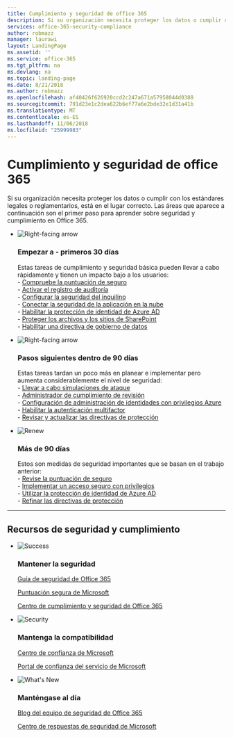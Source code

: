 ```yaml
---
title: Cumplimiento y seguridad de office 365
description: Si su organización necesita proteger los datos o cumplir con los estándares legales o reglamentarios, está en el lugar correcto. Aquí puede aprender acerca de seguridad y cumplimiento de normas en Office 365
services: office-365-security-compliance
author: robmazz
manager: laurawi
layout: LandingPage
ms.assetid: ''
ms.service: office-365
ms.tgt_pltfrm: na
ms.devlang: na
ms.topic: landing-page
ms.date: 8/21/2018
ms.author: robmazz
ms.openlocfilehash: af40426f626920ccd2c247a671a57958044d0388
ms.sourcegitcommit: 791d23e1c2dea622b6ef77a6e2bde32e1d31a41b
ms.translationtype: MT
ms.contentlocale: es-ES
ms.lasthandoff: 11/06/2018
ms.locfileid: "25999983"
---
```

# <a name="office-365-security-and-compliance"></a>Cumplimiento y seguridad de office 365

Si su organización necesita proteger los datos o cumplir con los estándares legales o reglamentarios, está en el lugar correcto. Las áreas que aparece a continuación son el primer paso para aprender sobre seguridad y cumplimiento en Office 365.

<ul class="cardsF panelContent">
    <li>
        <div class="cardSize">
            <div class="cardPadding">
                <div class="card">
                    <div class="cardImageOuter">
                        <div class="cardImage">
                            <img src="https://docs.microsoft.com/office/media/icons/caret-right-blue.svg" alt="Right-facing arrow" />
                        </div>
                    </div>
                    <div class="cardText">
                        <h3>Empezar a - primeros 30 días</h3>
                <p>Estas tareas de cumplimiento y seguridad básica pueden llevar a cabo rápidamente y tienen un impacto bajo a los usuarios: <br> - <a href="office-365-secure-score.md" target="_blank">Compruebe la puntuación de seguro</a> <br> - <a href="search-the-audit-log-in-security-and-compliance.md">Activar el registro de auditoría</a> <br> - <a href="tenant-wide-setup-for-increased-security.md">Configurar la seguridad del inquilino</a> <br> - <a href="https://docs.microsoft.com/cloud-app-security/connect-office-365-to-microsoft-cloud-app-security">Conectar la seguridad de la aplicación en la nube</a> <br> - <a href="https://docs.microsoft.com/azure/active-directory/active-directory-identityprotection-enable">Habilitar la protección de identidad de Azure AD</a> <br> - <a href="https://docs.microsoft.com/office365/enterprise/secure-sharepoint-online-sites-and-files">Proteger los archivos y los sitios de SharePoint</a> <br> - <a href="configure-supervision-policies.md">Habilitar una directiva de gobierno de datos</a> </p>
                    </div>
                </div>
            </div>
        </div>
    </li>
    <li>
        <div class="cardSize">
            <div class="cardPadding">
                <div class="card">
                    <div class="cardImageOuter">
                        <div class="cardImage">
                            <img src="https://docs.microsoft.com/office/media/icons/caret-right-blue.svg" alt="Right-facing arrow" />
                        </div>
                    </div>
                    <div class="cardText">
                        <h3>Pasos siguientes dentro de 90 días</h3>
                        <p>Estas tareas tardan un poco más en planear e implementar pero aumenta considerablemente el nivel de seguridad: <br> - <a href="attack-simulator.md">Llevar a cabo simulaciones de ataque</a> <br> - <a href="meet-data-protection-and-regulatory-reqs-using-microsoft-cloud.md">Administrador de cumplimiento de revisión</a> <br> - <a href="https://docs.microsoft.com/azure/active-directory/privileged-identity-management/pim-configure">Configuración de administración de identidades con privilegios Azure</a> <br> - <a href="https://docs.microsoft.com/azure/active-directory/authentication/concept-mfa-howitworks">Habilitar la autenticación multifactor</a> <br> - <a href="protect-against-threats.md">Revisar y actualizar las directivas de protección</a> </p>
                    </div>
                </div>
            </div>
        </div>
    </li>
    <li>
        <div class="cardSize">
            <div class="cardPadding">
                <div class="card">
                    <div class="cardImageOuter">
                        <div class="cardImage">
                            <img src="https://docs.microsoft.com/office/media/icons/renew.svg" alt="Renew" />
                        </div>
                    </div>
                    <div class="cardText">
                        <h3>Más de 90 días</h3>
                        <p>Estos son medidas de seguridad importantes que se basan en el trabajo anterior:<br>
                        - <a href="https://securescore.office.com" target="_blank">Revise la puntuación de seguro</a><br>
                        - <a href="https://docs.microsoft.com/windows-server/identity/securing-privileged-access/securing-privileged-access">Implementar un acceso seguro con privilegios</a><br>
                        - <a href="https://docs.microsoft.com/azure/active-directory/active-directory-identityprotection">Utilizar la protección de identidad de Azure AD</a><br>
                        - <a href="protect-against-threats.md">Refinar las directivas de protección</a><br></p>
                    </div>
                </div>
            </div>
        </div>
    </li>
</ul>

<hr>
<h2>Recursos de seguridad y cumplimiento</h2>

<ul class="panelContent cardsF">
    <li>
        <div class="cardSize">
            <div class="cardPadding">
                <div class="card">
                    <div class="cardImageOuter">
                        <div class="cardImage">
                            <img src="https://docs.microsoft.com/office/media/icons/success-blue.svg" alt="Success" data-linktype="external">
                        </div>
                    </div>
                    <div class="cardText">
                        <h3>Mantener la seguridad</h3>
                        <p><a href="security-roadmap.md">Guía de seguridad de Office 365</a></p>
                        <p><a href="https://securescore.microsoft.com" target="_blank">Puntuación segura de Microsoft</a></p>
                        <p><a href="https://protection.office.com" target="_blank">Centro de cumplimiento y seguridad de Office 365</a></p>
                    </div>
                </div>
            </div>
        </div>
    </li>
    <li>
        <div class="cardSize">
            <div class="cardPadding">
                <div class="card">
                    <div class="cardImageOuter">
                        <div class="cardImage">
                            <img src="https://docs.microsoft.com/office/media/icons/security-blue.svg" alt="Security" data-linktype="external">
                        </div>
                    </div>
                    <div class="cardText">
                        <h3>Mantenga la compatibilidad</h3>
                        <p><a href="https://www.microsoft.com/trustcenter" target="_blank">Centro de confianza de Microsoft</a></p>
                        <p><a href="https://servicetrust.microsoft.com" target="_blank">Portal de confianza del servicio de Microsoft</a></p>
                    </div>
                </div>
            </div>
        </div>
    </li>
    <li>
        <div class="cardSize">
            <div class="cardPadding">
                <div class="card">
                    <div class="cardImageOuter">
                        <div class="cardImage">
                            <img src="https://docs.microsoft.com/office/media/icons/whats-new-megaphone-blue.svg" alt="What's New" data-linktype="external">
                        </div>
                    </div>
                    <div class="cardText">
                        <h3>Manténgase al día</h3>
                        <p><a href="https://blogs.technet.microsoft.com/office365security" target="_blank">Blog del equipo de seguridad de Office 365</a></p>
                        <p><a href="https://www.microsoft.com/msrc" target="_blank">Centro de respuestas de seguridad de Microsoft</a></p>
                    </div>
                </div>
            </div>
        </div>
    </li>
</ul>